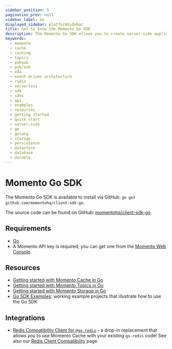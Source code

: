 ```yaml
---
sidebar_position: 5
pagination_prev: null
sidebar_label: Go
displayed_sidebar: platformSidebar
title: Get to know the Momento Go SDK
description: The Momento Go SDK allows you to create server-side applications, and take advantage of Momento's caching and pub-sub features. Find resources and examples here!
keywords:
  - momento
  - cache
  - caching
  - topics
  - pubsub
  - pub/sub
  - eda
  - event-driven architecture
  - redis
  - serverless
  - sdk
  - sdks
  - api
  - examples
  - resources
  - getting started
  - quick start
  - server-side
  - go
  - golang
  - storage
  - persistence
  - datastore
  - database
  - durable
---
```


# Momento Go SDK

The Momento Go SDK is available to install via GitHub: `go get github.com/momentohq/client-sdk-go`.

The source code can be found on GitHub: [momentohq/client-sdk-go](https://github.com/momentohq/client-sdk-go).

## Requirements

- [Go](https://go.dev/dl/)
- A Momento API key is required; you can get one from the [Momento Web Console](https://console.gomomento.com/).

## Resources

- [Getting started with Momento Cache in Go](./cache.mdx)
- [Getting started with Momento Topics in Go](./topics.mdx)
- [Getting started with Momento Storage in Go](./storage.mdx)
- [Go SDK Examples](https://github.com/momentohq/client-sdk-go/blob/main/examples/README.md): working example projects that illustrate how to use the Go SDK

## Integrations

- [Redis Compatibility Client for `@go-redis`](https://github.com/momentohq/momento-go-redis-client) - a drop-in replacement that allows you to use Momento Cache with your existing `go-redis` code! See also our [Redis Client Compatibility](/cache/integrations/redis-client-compatibility.md) page.
